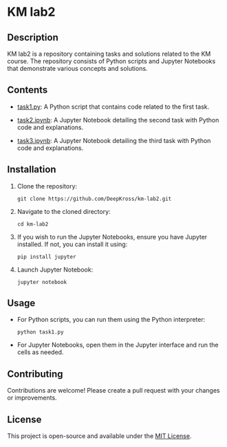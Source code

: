 
# KM lab2

## Description
KM lab2 is a repository containing tasks and solutions related to the KM course. The repository consists of Python scripts and Jupyter Notebooks that demonstrate various concepts and solutions.

## Contents

- [task1.py](https://github.com/DeepKross/km-lab2/blob/master/task1.py): A Python script that contains code related to the first task.
  
- [task2.ipynb](https://github.com/DeepKross/km-lab2/blob/master/task2.ipynb): A Jupyter Notebook detailing the second task with Python code and explanations.
  
- [task3.ipynb](https://github.com/DeepKross/km-lab2/blob/master/task3.ipynb): A Jupyter Notebook detailing the third task with Python code and explanations.

## Installation

1. Clone the repository:
   ```
   git clone https://github.com/DeepKross/km-lab2.git
   ```

2. Navigate to the cloned directory:
   ```
   cd km-lab2
   ```

3. If you wish to run the Jupyter Notebooks, ensure you have Jupyter installed. If not, you can install it using:
   ```
   pip install jupyter
   ```

4. Launch Jupyter Notebook:
   ```
   jupyter notebook
   ```

## Usage

- For Python scripts, you can run them using the Python interpreter:
  ```
  python task1.py
  ```

- For Jupyter Notebooks, open them in the Jupyter interface and run the cells as needed.

## Contributing

Contributions are welcome! Please create a pull request with your changes or improvements.

## License

This project is open-source and available under the [MIT License](https://opensource.org/licenses/MIT).
